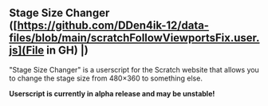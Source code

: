 ## Stage Size Changer ([https://github.com/DDen4ik-12/data-files/blob/main/scratchFollowViewportsFix.user.js](File in GH) |)
"Stage Size Changer" is a userscript for the Scratch website that allows you to change the stage size from 480×360 to something else.

**Userscript is currently in alpha release and may be unstable!**
